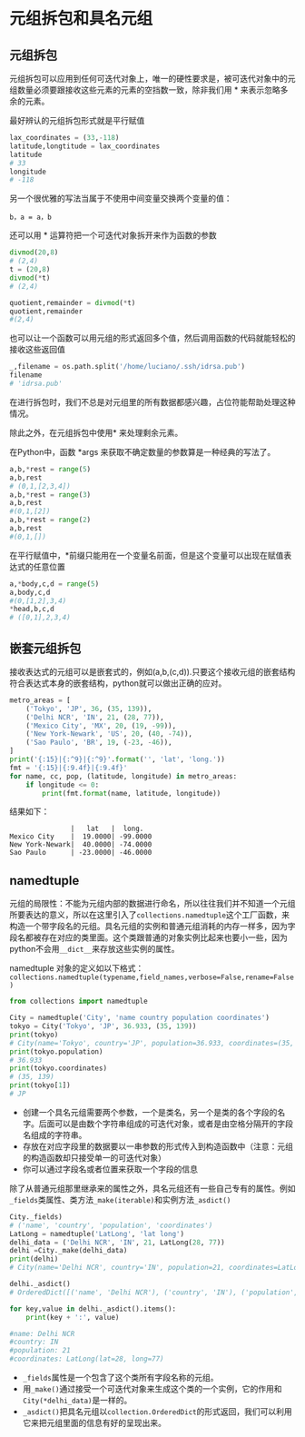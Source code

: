 # 元组拆包和具名元组


## 元组拆包
元组拆包可以应用到任何可迭代对象上，唯一的硬性要求是，被可迭代对象中的元组数量必须要跟接收这些元素的元素的空挡数一致，除非我们用 * 来表示忽略多余的元素。

最好辨认的元组拆包形式就是平行赋值
```python
lax_coordinates = (33,-118)
latitude,longtitude = lax_coordinates
latitude
# 33
longitude
# -118
```
 另一个很优雅的写法当属于不使用中间变量交换两个变量的值：
```
b，a = a，b
```
还可以用 * 运算符把一个可迭代对象拆开来作为函数的参数
```python
divmod(20,8)
# (2,4)
t = (20,8)
divmod(*t)
# (2,4)

quotient,remainder = divmod(*t)
quotient,remainder
#(2,4)
```

也可以让一个函数可以用元组的形式返回多个值，然后调用函数的代码就能轻松的接收这些返回值
```python
_,filename = os.path.split('/home/luciano/.ssh/idrsa.pub')
filename
# 'idrsa.pub'
```
在进行拆包时，我们不总是对元组里的所有数据都感兴趣，占位符能帮助处理这种情况。

除此之外，在元组拆包中使用* 来处理剩余元素。

在Python中，函数 *args 来获取不确定数量的参数算是一种经典的写法了。

```python
a,b,*rest = range(5)
a,b,rest
# (0,1,[2,3,4])
a,b,*rest = range(3)
a,b,rest
#(0,1,[2])
a,b,*rest = range(2)
a,b,rest
#(0,1,[])
```
在平行赋值中，*前缀只能用在一个变量名前面，但是这个变量可以出现在赋值表达式的任意位置
```python
a,*body,c,d = range(5)
a,body,c,d
#(0,[1,2],3,4)
*head,b,c,d
# ([0,1],2,3,4)
```

## 嵌套元组拆包

接收表达式的元组可以是嵌套式的，例如(a,b,(c,d)).只要这个接收元组的嵌套结构符合表达式本身的嵌套结构，python就可以做出正确的应对。

```python
metro_areas = [
    ('Tokyo', 'JP', 36, (35, 139)),
    ('Delhi NCR', 'IN', 21, (28, 77)),
    ('Mexico City', 'MX', 20, (19, -99)),
    ('New York-Newark', 'US', 20, (40, -74)),
    ('Sao Paulo', 'BR', 19, (-23, -46)),
]
print('{:15}|{:^9}|{:^9}'.format('', 'lat', 'long.'))
fmt = '{:15}|{:9.4f}|{:9.4f}'
for name, cc, pop, (latitude, longitude) in metro_areas:
    if longitude <= 0:
        print(fmt.format(name, latitude, longitude))

```
结果如下：
```
               |   lat   |  long.  
Mexico City    |  19.0000| -99.0000
New York-Newark|  40.0000| -74.0000
Sao Paulo      | -23.0000| -46.0000
```


## namedtuple

元组的局限性：不能为元组内部的数据进行命名，所以往往我们并不知道一个元组所要表达的意义，所以在这里引入了`collections.namedtuple`这个工厂函数，来构造一个带字段名的元组。具名元组的实例和普通元组消耗的内存一样多，因为字段名都被存在对应的类里面。这个类跟普通的对象实例比起来也要小一些，因为python不会用`__dict__`来存放这些实例的属性。

namedtuple 对象的定义如以下格式：
`collections.namedtuple(typename,field_names,verbose=False,rename=False)`

```python
from collections import namedtuple

City = namedtuple('City', 'name country population coordinates')
tokyo = City('Tokyo', 'JP', 36.933, (35, 139))
print(tokyo)
# City(name='Tokyo', country='JP', population=36.933, coordinates=(35, 139))
print(tokyo.population)
# 36.933
print(tokyo.coordinates)
# (35, 139)
print(tokyo[1])
# JP
```
- 创建一个具名元组需要两个参数，一个是类名，另一个是类的各个字段的名字。后面可以是由数个字符串组成的可迭代对象，或者是由空格分隔开的字段名组成的字符串。
- 存放在对应字段里的数据要以一串参数的形式传入到构造函数中（注意：元组的构造函数却只接受单一的可迭代对象）
- 你可以通过字段名或者位置来获取一个字段的信息

除了从普通元组那里继承来的属性之外，具名元组还有一些自己专有的属性。例如`_fields`类属性、类方法`_make(iterable)`和实例方法`_asdict()`

```python
City._fields)
# ('name', 'country', 'population', 'coordinates')
LatLong = namedtuple('LatLong', 'lat long')
delhi_data = ('Delhi NCR', 'IN', 21, LatLong(28, 77))
delhi =City._make(delhi_data)
print(delhi)
# City(name='Delhi NCR', country='IN', population=21, coordinates=LatLong(lat=28, long=77))

delhi._asdict()
# OrderedDict([('name', 'Delhi NCR'), ('country', 'IN'), ('population', 21), ('coordinates', LatLong(lat=28, long=77))])

for key,value in delhi._asdict().items():
    print(key + ':', value)

#name: Delhi NCR
#country: IN
#population: 21
#coordinates: LatLong(lat=28, long=77)

```

- `_fields`属性是一个包含了这个类所有字段名称的元组。
- 用`_make()`通过接受一个可迭代对象来生成这个类的一个实例，它的作用和`City(*delhi_data)`是一样的。
- `_asdict()`把具名元组以`collection.OrderedDict`的形式返回，我们可以利用它来把元组里面的信息有好的呈现出来。